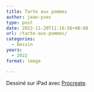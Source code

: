 ```yaml
---
title: Tarte aux pommes
author: jean-yves
type: post
date: 2022-11-20T11:16:56+00:00
url: /tarte-aux-pommes/
categories:
  - Dessin
years:
  - 2022
format: image

---
```

Dessiné sur iPad avec [Procreate](https://procreate.com/).